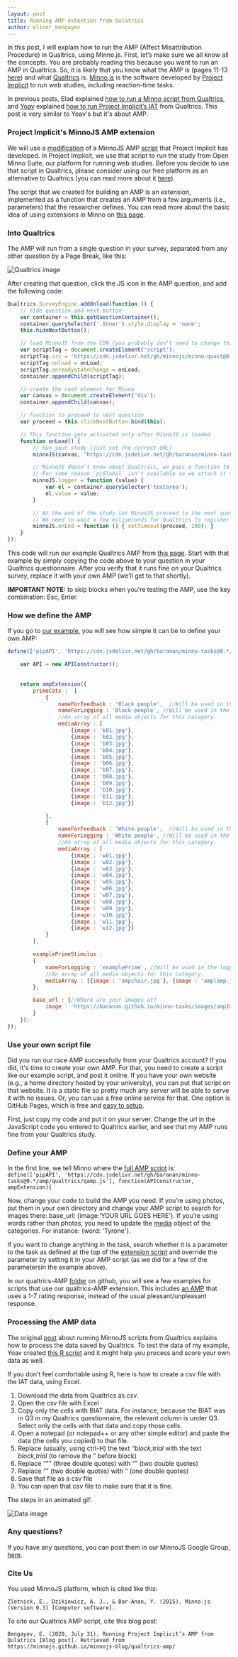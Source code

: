 ```yaml
---
layout: post
title: Running AMP extention from Qulatrics
author: elinor_bengayev
---
```


In this post, I will explain how to run the AMP (Affect Misattribution Procedure) in Qualtrics, using Minno.js. First, let’s make sure we all know all the concepts. You are probably reading this because you want to run an AMP in Qualtrics. So, it is likely that you know what the AMP is (pages 11-13 [here](https://users.ugent.be/~jdhouwer/chapterbertram.pdf)) and what [Qualtrics](https://www.qualtrics.com/uk/customer-experience/surveys/) is.  [Minno.js](https://minnojs.github.io/) is the software developed by [Project Implicit](http://projectimplicit.net/) to run web studies, including reaction-time tasks. 

In previous posts, Elad explained [how to run a Minno script from Qualtrics](https://minnojs.github.io/minnojs-blog/qualtrics/), and [Yoav](https://www.tau.ac.il/~baranan/index.html) explained [how to run Project Implicit’s IAT](https://minnojs.github.io/minnojs-blog/qualtrics-iat/) from Qualtrics. This post is very similar to Yoav's but it's about AMP. 


### Project Implicit's MinnoJS AMP extension 
We will use a [modification](https://cdn.jsdelivr.net/gh/baranan/minno-tasks@0.*/amp/qualtrics/qamp.js) of a MinnoJS AMP [script](https://cdn.jsdelivr.net/gh/baranan/minno-tasks@0.*/amp/amp4.js) that Project Implicit has developed. In Project Implicit, we use that script to run the study from Open Minno Suite, our platform for running web studies. Before you decide to use that script in Qualtrics, please consider using our free platform as an alternative to Qualtrics (you can read more about it [here](https://minnojs.github.io/docsite/minnosuitedashboard/)). 

The script that we created for building an AMP is an extension, implemented as a function that creates an AMP from a few arguments (i.e., parameters) that the researcher defines. You can read more about the basic idea of using extensions in Minno on [this page](https://github.com/baranan/minno-tasks/blob/master/implicitmeasures.md).

### Into Qualtrics
The AMP will run from a single question in your survey, separated from any other question by a Page Break, like this:

![Qualtrics image](https://github.com/minnojs/minnojs-blog/blob/master/images/quiat1.png)

After creating that question, click the JS icon in the AMP question, and add the following code: 

```js
Qualtrics.SurveyEngine.addOnload(function () {
    // hide question and next button
    var container = this.getQuestionContainer();
    container.querySelector('.Inner').style.display = 'none';
    this.hideNextButton();

    // load MinnoJS from the CDN (you probably don't need to change this)
    var scriptTag = document.createElement('script');
    scriptTag.src = 'https://cdn.jsdelivr.net/gh/minnojs/minno-quest@0.3/dist/pi-minno.js';
    scriptTag.onload = onLoad;
    scriptTag.onreadystatechange = onLoad;
    container.appendChild(scriptTag);

    // create the root element for Minno
    var canvas = document.createElement('div');
    container.appendChild(canvas);

    // function to proceed to next question
    var proceed = this.clickNextButton.bind(this);

    // This function gets activated only after MinnoJS is loaded
    function onLoad() {
        // Run your study (just set the correct URL)
        minnoJS(canvas, "https://cdn.jsdelivr.net/gh/baranan/minno-tasks@0.*/amp/qualtrics/race_amp.js");

        // MinnoJS doesn't know about Qualtrics, we pass a function to inject the results into the question
        // For some reason `piGlobal` isn't available so we attach it to `minnoJS`
        minnoJS.logger = function (value) {
            var el = container.querySelector('textarea');
            el.value = value;
        }

        // At the end of the study let MinnoJS proceed to the next question
        // We need to wait a few miliseconds for Qualtrics to register the value that we entered
        minnoJS.onEnd = function () { setTimeout(proceed, 100); }
    }
});
```

This code will run our example Qualtrics AMP from [this page](https://cdn.jsdelivr.net/gh/baranan/minno-tasks@0.*/amp/qualtrics/race_amp.js). Start with that example by simply copying the code above to your question in your Qualtrics questionnaire. After you verify that it runs fine on your Qualtrics survey, replace it with your own AMP (we’ll get to that shortly). 

**IMPORTANT NOTE:** to skip blocks when you’re testing the AMP, use the key combination: Esc, Enter.

### How we define the AMP

If you go to [our example](https://cdn.jsdelivr.net/gh/baranan/minno-tasks@0.*/amp/qualtrics/race_amp.js), you will see how simple it can be to define your own AMP:

```js
define(['pipAPI', 'https://cdn.jsdelivr.net/gh/baranan/minno-tasks@0.*/amp/qualtrics/qamp.js'], function(APIConstructor, ampExtension){

	var API = new APIConstructor();
	
	
	return ampExtension({
		primeCats :  [
			{
				nameForFeedback : 'Black people',  //Will be used in the user feedback 
				nameForLogging : 'Black people', //Will be used in the logging
				//An array of all media objects for this category.
				mediaArray : [
				    {image : 'b01.jpg'}, 
					{image : 'b02.jpg'}, 
					{image : 'b03.jpg'}, 
					{image : 'b04.jpg'}, 
					{image : 'b05.jpg'}, 
					{image : 'b06.jpg'}, 
					{image : 'b07.jpg'}, 
					{image : 'b08.jpg'}, 
					{image : 'b09.jpg'}, 
					{image : 'b10.jpg'}, 
					{image : 'b11.jpg'}, 
					{image : 'b12.jpg'}]

			}, 
			{
				nameForFeedback : 'White people',  //Will be used in the user feedback 
				nameForLogging : 'White people', //Will be used in the logging
				//An array of all media objects for this category.
				mediaArray : [
				    {image : 'w01.jpg'}, 
					{image : 'w02.jpg'}, 
					{image : 'w03.jpg'}, 
					{image : 'w04.jpg'}, 
					{image : 'w05.jpg'}, 
					{image : 'w06.jpg'}, 
					{image : 'w07.jpg'}, 
					{image : 'w08.jpg'}, 
					{image : 'w09.jpg'}, 
					{image : 'w10.jpg'}, 
					{image : 'w11.jpg'}, 
					{image : 'w12.jpg'}]
			}
		],

		examplePrimeStimulus : 
		{
			nameForLogging : 'examplePrime', //Will be used in the logging
			//An array of all media objects for this category.
			mediaArray : [{image : 'ampchair.jpg'}, {image : 'amplamp.jpg'}, {image : 'ampumbrella.jpg'}]
		},

		base_url : {//Where are your images at?
			image : 'https://baranan.github.io/minno-tasks/images/ampImages'
		}
	});
});

```

### Use your own script file

Did you run our race AMP successfully from your Qualtrics account? If you did, it's time to create your own AMP. For that, you need to create a script like our example script, and post it online. If you have your own website (e.g., a home directory hosted by your university), you can put that script on that website. It is a static file so pretty much any server will be able to serve it with no issues. Or, you can use a free online service for that. One option is GitHub Pages, which is free and [easy to setup](https://help.github.com/en/github/working-with-github-pages/configuring-a-publishing-source-for-your-github-pages-site). 

First, just copy my code and put it on your server. Change the url in the JavaScript code you entered to Qualtrics earlier, and see that my AMP runs fine from your Qualtrics study. 

### Define your AMP

In the first line, we tell Minno where the [full AMP script](https://cdn.jsdelivr.net/gh/baranan/minno-tasks@0.*/amp/qualtrics/qamp.js) is:
`define(['pipAPI', 'https://cdn.jsdelivr.net/gh/baranan/minno-tasks@0.*/amp/qualtrics/qamp.js'], function(APIConstructor, ampExtension){`

Now, change your code to build the AMP you need. If you’re using photos, put them in your own directory and change your AMP script to search for images there: base_url: {image:’YOUR URL GOES HERE’}.
If you’re using words rather than photos, you need to update the [media](https://minnojs.github.io/minno-time/0.5/time/API.html#media) object of the categories. For instance: {word: 'Tyrone'}.

If you want to change anything in the task, search whether it is a parameter to the task as defined at the top of the [extension script](https://cdn.jsdelivr.net/gh/baranan/minno-tasks@0.*/amp/qualtrics/qamp.js) and override the parameter by setting it in your AMP script (as we did for a few of the parametersin the example above). 

In our qualtrics-AMP [folder](https://github.com/baranan/minno-tasks/tree/master/amp/qualtrics) on github, you will see a few examples for scripts that use our qualtrics-AMP extension. This includes [an AMP](https://github.com/baranan/minno-tasks/blob/master/amp/qualtrics/race7_amp.js) that uses a 1-7 rating response, instead of the usual pleasant/unpleasant response. 

### Processing the AMP data

The original [post](https://minnojs.github.io/minnojs-blog/qualtrics/) about running MinnoJS scripts from Qualtrics explains how to process the data saved by Qualtrics. To test the data of my example, Yoav created [this R script](https://github.com/baranan/minno-tasks/blob/master/amp/qualtrics/minno.qualtrics.test.amp.process.rmd) and it might help you process and score your own data as well.

If you don’t feel comfortable using R, here is how to create a csv file with the IAT data, using Excel. 
1. Download the data from Qualtrics as csv.
2. Open the csv file with Excel
3. Copy only the cells with BIAT data. For instance, because the BIAT was in Q3 in my Qualtrics questionnaire, the relevant column is under Q3. Select only the cells with that data and copy those cells.
4. Open a notepad (or notepad++ or any other simple editor) and paste the data (the cells you copied) to that file.
5. Replace (usually, using ctrl-H) the text *“block,trial* with the text *block,trial* (to remove the “ before block)
6. Replace “”” (three double quotes) with “” (two double quotes)
7. Replace “” (two double quotes) with “ (one double quotes)
8. Save that file as a csv file
9. You can open that csv file to make sure that it is fine. 

The steps in an animated gif:

![Data image](https://minnojs.github.io/minnojs-blog/images/processiat.gif)

### Any questions?

If you have any questions, you can post them in our MinnoJS Google Group, [here](https://groups.google.com/forum/?utm_medium=email&utm_source=footer#!forum/minnojs). 

### Cite Us

You used MinnoJS platform, which is cited like this:

`Zlotnick, E., Dzikiewicz, A. J., & Bar-Anan, Y. (2015). Minno.js (Version 0.3) [Computer software].`

To cite our Qualtrics AMP script, cite this blog post:

`Bengayev, E. (2020, July 31). Running Project Implicit’s AMP from Qulatrics [Blog post]. Retrieved from https://minnojs.github.io/minnojs-blog/qualtrics-amp/`



